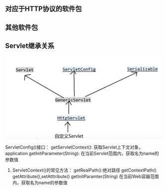 ## 对应于HTTP协议的软件包


## 其他软件包


## Servlet继承关系
![](2019-11-24-20-58-33.png)

ServletConfig()接口：
getServletContext(): 获取Servlet上下文对象， application
getInitParameter(String): 在当前Servlet范围内，获取名为name的参数值
 1. ServletContext()的常见方法：
    getRealPath():绝对路径
    getContextPath()
    getAttribute(),setAtttribute()
    getInitParamter(String) 在当前Web容器范围内，获取名为name的参数值